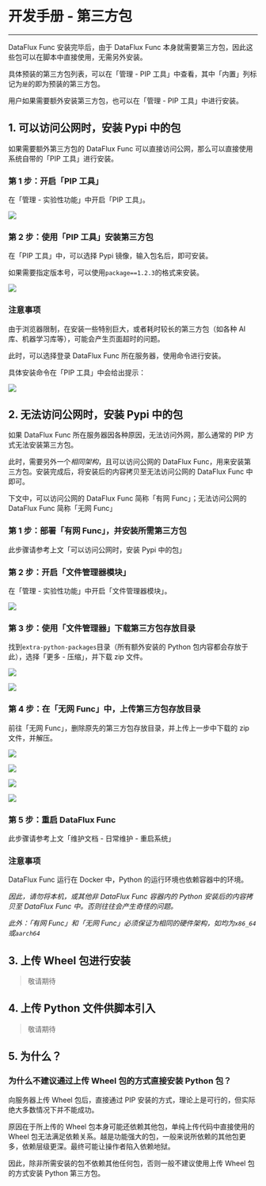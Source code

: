 # 开发手册 - 第三方包
---


DataFlux Func 安装完毕后，由于 DataFlux Func 本身就需要第三方包，因此这些包可以在脚本中直接使用，无需另外安装。

具体预装的第三方包列表，可以在「管理 - PIP 工具」中查看，其中「内置」列标记为`是`的即为预装的第三方包。

用户如果需要额外安装第三方包，也可以在「管理 - PIP 工具」中进行安装。

## 1. 可以访问公网时，安装 Pypi 中的包

如果需要额外第三方包的 DataFlux Func 可以直接访问公网，那么可以直接使用系统自带的「PIP 工具」进行安装。

### 第 1 步：开启「PIP 工具」

在「管理 - 实验性功能」中开启「PIP 工具」。

![](development-guide-3rd-party-package/enable-pip-tool.png)

### 第 2 步：使用「PIP 工具」安装第三方包

在「PIP 工具」中，可以选择 Pypi 镜像，输入包名后，即可安装。

如果需要指定版本号，可以使用`package==1.2.3`的格式来安装。

![](development-guide-3rd-party-package/install-package.png)

### 注意事项

由于浏览器限制，在安装一些特别巨大，或者耗时较长的第三方包（如各种 AI 库、机器学习库等），可能会产生页面超时的问题。

此时，可以选择登录 DataFlux Func 所在服务器，使用命令进行安装。

具体安装命令在「PIP 工具」中会给出提示：

![](development-guide-3rd-party-package/pip-cmd-tips.png)

## 2. 无法访问公网时，安装 Pypi 中的包

如果 DataFlux Func 所在服务器因各种原因，无法访问外网，那么通常的 PIP 方式无法安装第三方包。

此时，需要另外一个*相同架构*，且可以访问公网的 DataFlux Func，用来安装第三方包。安装完成后，将安装后的内容拷贝至无法访问公网的 DataFlux Func 中即可。

下文中，可以访问公网的 DataFlux Func 简称「有网 Func」；无法访问公网的 DataFlux Func 简称「无网 Func」

### 第 1 步：部署「有网 Func」，并安装所需第三方包

此步骤请参考上文「可以访问公网时，安装 Pypi 中的包」

### 第 2 步：开启「文件管理器模块」

在「管理 - 实验性功能」中开启「文件管理器模块」。

![](development-guide-3rd-party-package/enable-file-manager.png)

### 第 3 步：使用「文件管理器」下载第三方包存放目录

找到`extra-python-packages`目录（所有额外安装的 Python 包内容都会存放于此），选择「更多 - 压缩」，并下载 zip 文件。

![](development-guide-3rd-party-package/zip-pkg.png)

![](development-guide-3rd-party-package/download-pkg.png)

### 第 4 步：在「无网 Func」中，上传第三方包存放目录

前往「无网 Func」，删除原先的第三方包存放目录，并上传上一步中下载的 zip 文件，并解压。

![](development-guide-3rd-party-package/delete-pkg.png)

![](development-guide-3rd-party-package/upload-pkg.png)

![](development-guide-3rd-party-package/unzip-pkg.png)

![](development-guide-3rd-party-package/unzip-pkg-done.png)

### 第 5 步：重启 DataFlux Func

此步骤请参考上文「维护文档 - 日常维护 - 重启系统」

### 注意事项

DataFlux Func 运行在 Docker 中，Python 的运行环境也依赖容器中的环境。

*因此，请勿将本机，或其他非 DataFlux Func 容器内的 Python 安装后的内容拷贝至 DataFlux Func 中。否则往往会产生奇怪的问题。*

*此外：「有网 Func」和「无网 Func」必须保证为相同的硬件架构，如均为`x86_64`或`aarch64`*

## 3. 上传 Wheel 包进行安装

> 敬请期待

## 4. 上传 Python 文件供脚本引入

> 敬请期待

## 5. 为什么？

### 为什么不建议通过上传 Wheel 包的方式直接安装 Python 包？

向服务器上传 Wheel 包后，直接通过 PIP 安装的方式，理论上是可行的，但实际绝大多数情况下并不能成功。

原因在于所上传的 Wheel 包本身可能还依赖其他包，单纯上传代码中直接使用的 Wheel 包无法满足依赖关系。越是功能强大的包，一般来说所依赖的其他包更多，依赖层级更深。最终可能让操作者陷入依赖地狱。

因此，除非所需安装的包不依赖其他任何包，否则一般不建议使用上传 Wheel 包的方式安装 Python 第三方包。
